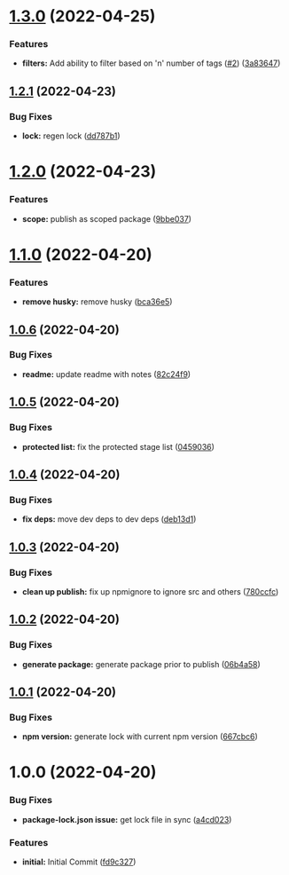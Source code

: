 # [1.3.0](https://github.com/mdial89f/serverless-stage-destroyer/compare/v1.2.1...v1.3.0) (2022-04-25)


### Features

* **filters:**  Add ability to filter based on 'n' number of tags ([#2](https://github.com/mdial89f/serverless-stage-destroyer/issues/2)) ([3a83647](https://github.com/mdial89f/serverless-stage-destroyer/commit/3a836476590eaac156bdb76db2e97ae044ab96e2))

## [1.2.1](https://github.com/mdial89f/serverless-stage-destroyer/compare/v1.2.0...v1.2.1) (2022-04-23)


### Bug Fixes

* **lock:** regen lock ([dd787b1](https://github.com/mdial89f/serverless-stage-destroyer/commit/dd787b1378b798c3d4c83be4cef9742ebea2bb7b))

# [1.2.0](https://github.com/mdial89f/serverless-stage-destroyer/compare/v1.1.0...v1.2.0) (2022-04-23)


### Features

* **scope:** publish as scoped package ([9bbe037](https://github.com/mdial89f/serverless-stage-destroyer/commit/9bbe037124c93c697820360c37e72ca7b1df0b72))

# [1.1.0](https://github.com/mdial89f/serverless-stage-destroyer/compare/v1.0.6...v1.1.0) (2022-04-20)


### Features

* **remove husky:** remove husky ([bca36e5](https://github.com/mdial89f/serverless-stage-destroyer/commit/bca36e5217d719bb7d5a79e9fbe41efa10ecb00d))

## [1.0.6](https://github.com/mdial89f/serverless-stage-destroyer/compare/v1.0.5...v1.0.6) (2022-04-20)


### Bug Fixes

* **readme:** update readme with notes ([82c24f9](https://github.com/mdial89f/serverless-stage-destroyer/commit/82c24f9572eb9528bfc0166fcec88387914afd27))

## [1.0.5](https://github.com/mdial89f/serverless-stage-destroyer/compare/v1.0.4...v1.0.5) (2022-04-20)


### Bug Fixes

* **protected list:** fix the protected stage list ([0459036](https://github.com/mdial89f/serverless-stage-destroyer/commit/045903631c163d1c1c60696d4d1d0fcec4e64f6a))

## [1.0.4](https://github.com/mdial89f/serverless-stage-destroyer/compare/v1.0.3...v1.0.4) (2022-04-20)


### Bug Fixes

* **fix deps:** move dev deps to dev deps ([deb13d1](https://github.com/mdial89f/serverless-stage-destroyer/commit/deb13d1e2a3c4c70098c52f9cd8e91bbe4dd2139))

## [1.0.3](https://github.com/mdial89f/serverless-stage-destroyer/compare/v1.0.2...v1.0.3) (2022-04-20)


### Bug Fixes

* **clean up publish:**  fix up npmignore to ignore src and others ([780ccfc](https://github.com/mdial89f/serverless-stage-destroyer/commit/780ccfc0a4fe2ab3b80ad672cab36c9a1848e557))

## [1.0.2](https://github.com/mdial89f/serverless-stage-destroyer/compare/v1.0.1...v1.0.2) (2022-04-20)


### Bug Fixes

* **generate package:** generate package prior to publish ([06b4a58](https://github.com/mdial89f/serverless-stage-destroyer/commit/06b4a58b57177b47777e5fff6352ee05cef515f1))

## [1.0.1](https://github.com/mdial89f/serverless-stage-destroyer/compare/v1.0.0...v1.0.1) (2022-04-20)


### Bug Fixes

* **npm version:** generate lock with current npm version ([667cbc6](https://github.com/mdial89f/serverless-stage-destroyer/commit/667cbc604385d547749f5b35ed02d7049b031709))

# 1.0.0 (2022-04-20)


### Bug Fixes

* **package-lock.json issue:** get lock file in sync ([a4cd023](https://github.com/mdial89f/serverless-stage-destroyer/commit/a4cd0234da41a36c1b861ef1ece9bff99d991686))


### Features

* **initial:** Initial Commit ([fd9c327](https://github.com/mdial89f/serverless-stage-destroyer/commit/fd9c3279639e302e1e6d6021a27fc421fc0f604c))
